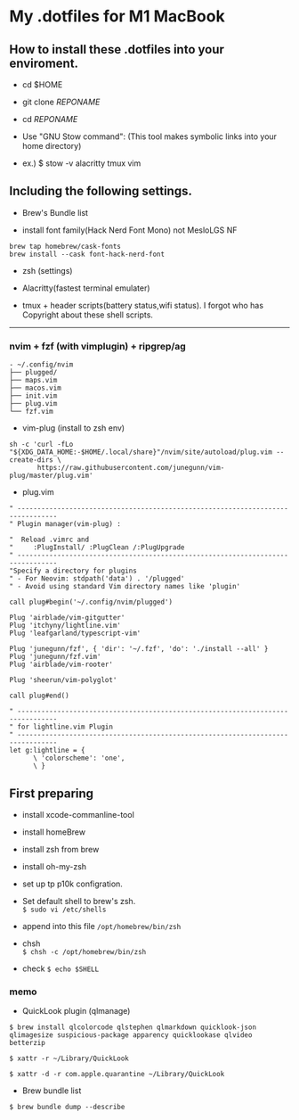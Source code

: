 # My .dotfiles for M1 MacBook

## How to install these .dotfiles into your enviroment.

- cd $HOME

- git clone *REPONAME*

- cd *REPONAME*

  

- Use "GNU Stow command": (This tool makes symbolic links into your home directory)

- ex.) $ stow -v alacritty tmux vim

  

## Including the following settings.

- Brew's Bundle list

- install font family(Hack Nerd Font Mono) not MesloLGS NF
```
brew tap homebrew/cask-fonts
brew install --cask font-hack-nerd-font
```

- zsh (settings)

- Alacritty(fastest terminal emulater)

- tmux + header scripts(battery status,wifi status). I forgot who has Copyright about these shell scripts.

---

###  nvim + fzf (with vimplugin) + ripgrep/ag  


```
- ~/.config/nvim
├── plugged/
├── maps.vim
├── macos.vim
├── init.vim
├── plug.vim
└── fzf.vim
```

- vim-plug (install to zsh env)
```
sh -c 'curl -fLo "${XDG_DATA_HOME:-$HOME/.local/share}"/nvim/site/autoload/plug.vim --create-dirs \
       https://raw.githubusercontent.com/junegunn/vim-plug/master/plug.vim'
```

- plug.vim
```
" --------------------------------------------------------------------------------                               
" Plugin manager(vim-plug) :

"  Reload .vimrc and
"     :PlugInstall/ :PlugClean /:PlugUpgrade
" --------------------------------------------------------------------------------
"Specify a directory for plugins
" - For Neovim: stdpath('data') . '/plugged'
" - Avoid using standard Vim directory names like 'plugin'

call plug#begin('~/.config/nvim/plugged')

Plug 'airblade/vim-gitgutter'
Plug 'itchyny/lightline.vim'
Plug 'leafgarland/typescript-vim'

Plug 'junegunn/fzf', { 'dir': '~/.fzf', 'do': './install --all' }
Plug 'junegunn/fzf.vim'
Plug 'airblade/vim-rooter'

Plug 'sheerun/vim-polyglot'

call plug#end()

" --------------------------------------------------------------------------------
" for lightline.vim Plugin
" --------------------------------------------------------------------------------
let g:lightline = {
      \ 'colorscheme': 'one',
      \ }
```



## First preparing

- install xcode-commanline-tool
- install homeBrew
- install zsh from brew
- install oh-my-zsh
- set up tp p10k configration.

-  Set default shell to  brew's zsh.  
`$ sudo vi /etc/shells`
- append into this file 
`/opt/homebrew/bin/zsh`
- chsh      
`$ chsh -c /opt/homebrew/bin/zsh`
- check
`$ echo $SHELL`

### memo

- QuickLook plugin (qlmanage)
```
$ brew install qlcolorcode qlstephen qlmarkdown quicklook-json qlimagesize suspicious-package apparency quicklookase qlvideo betterzip

$ xattr -r ~/Library/QuickLook

$ xattr -d -r com.apple.quarantine ~/Library/QuickLook
```

- Brew bundle list
```
$ brew bundle dump --describe
```
